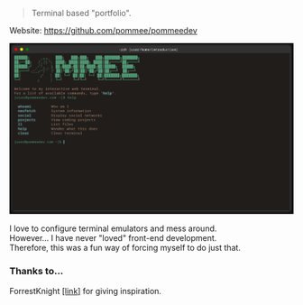 > Terminal based "portfolio".  

Website: https://github.com/pommee/pommeedev

![preview](./resources/preview.png)

I love to configure terminal emulators and mess around.  
However... I have never "loved" front-end development.  
Therefore, this was a fun way of forcing myself to do just that.

### Thanks to...

ForrestKnight [[link]](https://www.youtube.com/@fknight) for giving inspiration.

